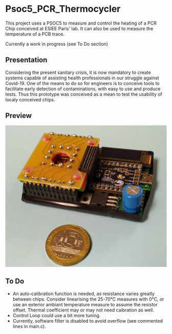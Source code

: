 # Psoc5_PCR_Thermocycler
This project uses a PSOC5 to measure and control the heating of a PCR Chip conceived at ESIEE Paris' lab.
It can also be used to measure the temperature of a PCB trace.

Currently a work in progress (see To Do section)

## Presentation
Considering the present sanitary crisis, it is now mandatory to create systems capable of assisting health professionals in our struggle against Covid-19.
One of the means to do so for engineers is to conceive tools to facilitate early detection of contaminations, with easy to use and produce tests.
Thus this prototype was conceived as a mean to test the usability of localy conceived chips.

## Preview
![ModulePCR](https://github.com/Rojopro/PSOC5_PCR_Thermocycler/blob/main/Doc/ModulePCR.PNG)


## To Do
* An auto-calibration function is needed, as resistance varies greatly between chips. Consider linearising the 25-70°C measures with 0°C, or use an exterior ambiant temperature measure to assume the resistor offset. Thermal coefficient may or may not need caibration as well.
* Control Loop could use a bit more tuning.
* Currently, software filter is disabled to avoid overflow (see commented lines in main.c).
